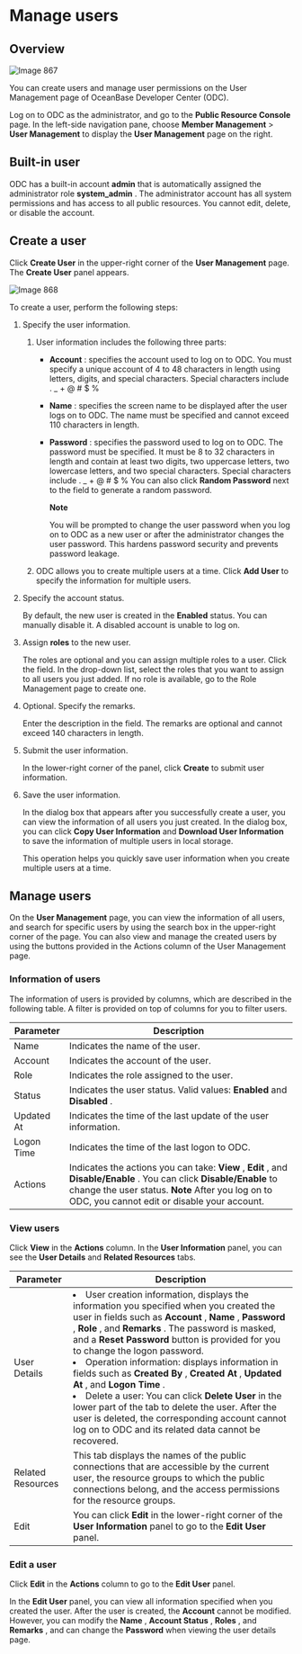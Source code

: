 Manage users 
=================================



Overview 
-----------------------------

![Image 867](https://help-static-aliyun-doc.aliyuncs.com/assets/img/en-US/8818379361/p308934.png)

You can create users and manage user permissions on the User Management page of OceanBase Developer Center (ODC). 

Log on to ODC as the administrator, and go to the **Public Resource Console** page. In the left-side navigation pane, choose **Member Management** \> **User Management** to display the **User Management** page on the right.

Built-in user 
----------------------------------

ODC has a built-in account **admin** that is automatically assigned the administrator role **system_admin** . The administrator account has all system permissions and has access to all public resources. You cannot edit, delete, or disable the account.

Create a user 
----------------------------------

Click **Create User** in the upper-right corner of the **User Management** page. The **Create User** panel appears. 

![Image 868](https://help-static-aliyun-doc.aliyuncs.com/assets/img/en-US/8818379361/p308936.png)

To create a user, perform the following steps:

1. Specify the user information. 

   1. User information includes the following three parts:

      * **Account** : specifies the account used to log on to ODC. You must specify a unique account of 4 to 48 characters in length using letters, digits, and special characters. Special characters include . _ + @ # $ %

        
      
      * **Name** : specifies the screen name to be displayed after the user logs on to ODC. The name must be specified and cannot exceed 110 characters in length.

        
      
      * **Password** : specifies the password used to log on to ODC. The password must be specified. It must be 8 to 32 characters in length and contain at least two digits, two uppercase letters, two lowercase letters, and two special characters. Special characters include . _ + @ # $ % You can also click **Random Password** next to the field to generate a random password. 

        **Note**

        

        You will be prompted to change the user password when you log on to ODC as a new user or after the administrator changes the user password. This hardens password security and prevents password leakage.
        
      

      
   
   2. ODC allows you to create multiple users at a time. Click **Add User** to specify the information for multiple users.

      
   

   

2. Specify the account status. 

   By default, the new user is created in the **Enabled** status. You can manually disable it. A disabled account is unable to log on.
   

3. Assign **roles** to the new user. 

   The roles are optional and you can assign multiple roles to a user. Click the field. In the drop-down list, select the roles that you want to assign to all users you just added. If no role is available, go to the Role Management page to create one.
   

4. Optional. Specify the remarks. 

   Enter the description in the field. The remarks are optional and cannot exceed 140 characters in length.
   

5. Submit the user information. 

   In the lower-right corner of the panel, click **Create** to submit user information.
   

6. Save the user information. 

   In the dialog box that appears after you successfully create a user, you can view the information of all users you just created. In the dialog box, you can click **Copy User Information** and **Download User Information** to save the information of multiple users in local storage. 

   This operation helps you quickly save user information when you create multiple users at a time.
   




Manage users 
---------------------------------

On the **User Management** page, you can view the information of all users, and search for specific users by using the search box in the upper-right corner of the page. You can also view and manage the created users by using the buttons provided in the Actions column of the User Management page. 

### Information of users 

The information of users is provided by columns, which are described in the following table. A filter is provided on top of columns for you to filter users. 


| Parameter  |                                                                                                                        Description                                                                                                                         |
|------------|------------------------------------------------------------------------------------------------------------------------------------------------------------------------------------------------------------------------------------------------------------|
| Name       | Indicates the name of the user.                                                                                                                                                                                                                            |
| Account    | Indicates the account of the user.                                                                                                                                                                                                                         |
| Role       | Indicates the role assigned to the user.                                                                                                                                                                                                                   |
| Status     | Indicates the user status. Valid values: **Enabled** and **Disabled** .                                                                                                                                                                                    |
| Updated At | Indicates the time of the last update of the user information.                                                                                                                                                                                             |
| Logon Time | Indicates the time of the last logon to ODC.                                                                                                                                                                                                               |
| Actions    | Indicates the actions you can take: **View** , **Edit** , and **Disable/Enable** . You can click **Disable/Enable** to change the user status. **Note**  After you log on to ODC, you cannot edit or disable your account. |



### View users 

Click **View** in the **Actions** column. In the **User Information** panel, you can see the **User Details** and **Related Resources** tabs.


|     Parameter     |                                                                                                                                                                                                                                                                                                                                                                                                                                                                                                              Description                                                                                                                                                                                                                                                                                                                                                                                                                                                                                                              |
|-------------------|---------------------------------------------------------------------------------------------------------------------------------------------------------------------------------------------------------------------------------------------------------------------------------------------------------------------------------------------------------------------------------------------------------------------------------------------------------------------------------------------------------------------------------------------------------------------------------------------------------------------------------------------------------------------------------------------------------------------------------------------------------------------------------------------------------------------------------------------------------------------------------------------------------------------------------------------------------------------------------------------------------------------------------------|
| User Details      | <li> User creation information, displays the information you specified when you created the user in fields such as **Account** , **Name** , **Password** , **Role** , and **Remarks** . The password is masked, and a **Reset Password** button is provided for you to change the logon password.</li>  <li> Operation information: displays information in fields such as **Created By** , **Created At** , **Updated At** , and **Logon Time** .  <li> Delete a user: You can click **Delete User** in the lower part of the tab to delete the user. After the user is deleted, the corresponding account cannot log on to ODC and its related data cannot be recovered.</li>    |
| Related Resources | This tab displays the names of the public connections that are accessible by the current user, the resource groups to which the public connections belong, and the access permissions for the resource groups.                                                                                                                                                                                                                                                                                                                                                                                                                                                                                                                                                                                                                                                                                                                                                                                                                        |
| Edit              | You can click **Edit** in the lower-right corner of the **User Information** panel to go to the **Edit User** panel.                                                                                                                                                                                                                                                                                                                                                                                                                                                                                                                                                                                                                                                                                                                                                                                                                                                                                                                  |



### Edit a user 

Click **Edit** in the **Actions** column to go to the **Edit User** panel. 

In the **Edit User** panel, you can view all information specified when you created the user. After the user is created, the **Account** cannot be modified. However, you can modify the **Name** , **Account Status** , **Roles** , and **Remarks** , and can change the **Password** when viewing the user details page.
